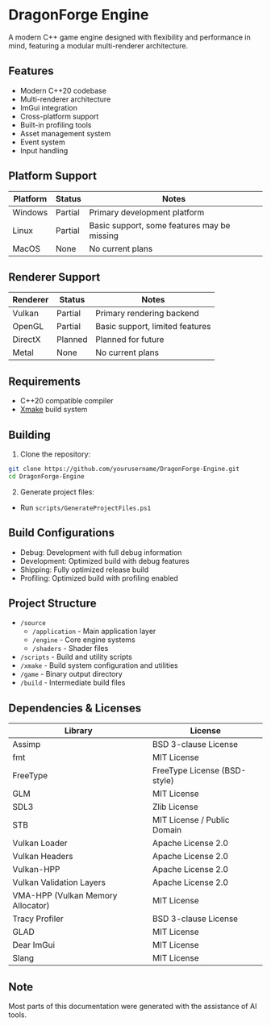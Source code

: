 # DragonForge Engine

A modern C++ game engine designed with flexibility and performance in mind, featuring a modular multi-renderer architecture.

## Features

- Modern C++20 codebase
- Multi-renderer architecture
- ImGui integration
- Cross-platform support
- Built-in profiling tools
- Asset management system
- Event system
- Input handling

## Platform Support

| Platform | Status     | Notes |
|----------|------------|-------|
| Windows  | Partial   | Primary development platform |
| Linux    | Partial   | Basic support, some features may be missing |
| MacOS    | None      | No current plans |

## Renderer Support

| Renderer | Status     | Notes |
|----------|------------|-------|
| Vulkan   | Partial   | Primary rendering backend |
| OpenGL   | Partial   | Basic support, limited features |
| DirectX  | Planned   | Planned for future |
| Metal    | None      | No current plans |

## Requirements

- C++20 compatible compiler
- [Xmake](https://xmake.io/) build system

## Building

1. Clone the repository:
```bash
git clone https://github.com/yourusername/DragonForge-Engine.git
cd DragonForge-Engine
```

2. Generate project files:
- Run `scripts/GenerateProjectFiles.ps1`

## Build Configurations

- Debug: Development with full debug information
- Development: Optimized build with debug features
- Shipping: Fully optimized release build
- Profiling: Optimized build with profiling enabled

## Project Structure

- `/source`
  - `/application` - Main application layer
  - `/engine` - Core engine systems
  - `/shaders` - Shader files
- `/scripts` - Build and utility scripts
- `/xmake` - Build system configuration and utilities
- `/game` - Binary output directory
- `/build` - Intermediate build files

## Dependencies & Licenses

| Library | License |
|---------|---------|
| Assimp    | BSD 3-clause License |
| fmt     | MIT License |
| FreeType  | FreeType License (BSD-style) |
| GLM       | MIT License |
| SDL3      | Zlib License |
| STB       | MIT License / Public Domain |
| Vulkan Loader | Apache License 2.0 |
| Vulkan Headers | Apache License 2.0 |
| Vulkan-HPP | Apache License 2.0 |
| Vulkan Validation Layers | Apache License 2.0 |
| VMA-HPP (Vulkan Memory Allocator) | MIT License |
| Tracy Profiler | BSD 3-clause License |
| GLAD      | MIT License |
| Dear ImGui | MIT License |
| Slang     | MIT License |

## Note

Most parts of this documentation were generated with the assistance of AI tools.